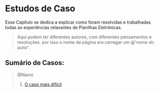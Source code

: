 # Estudos de Caso

Esse Capítulo se dedica a explicar como foram resolvidas e trabalhadas todas as experiências relavantes de Planilhas Eletrônicas.

> Aqui podem ter diferentes autores, com diferentes pensamentos e resoluções. por isso o nome da página era carregar um @'nome do autor'.

## Sumário de Casos:

> @Nanni
>
> 1. [O caso mais difícil](./mostDifficultProblem.md)

